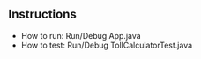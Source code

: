 ## Instructions

- How to run:
    Run/Debug App.java 
- How to test:
    Run/Debug TollCalculatorTest.java 